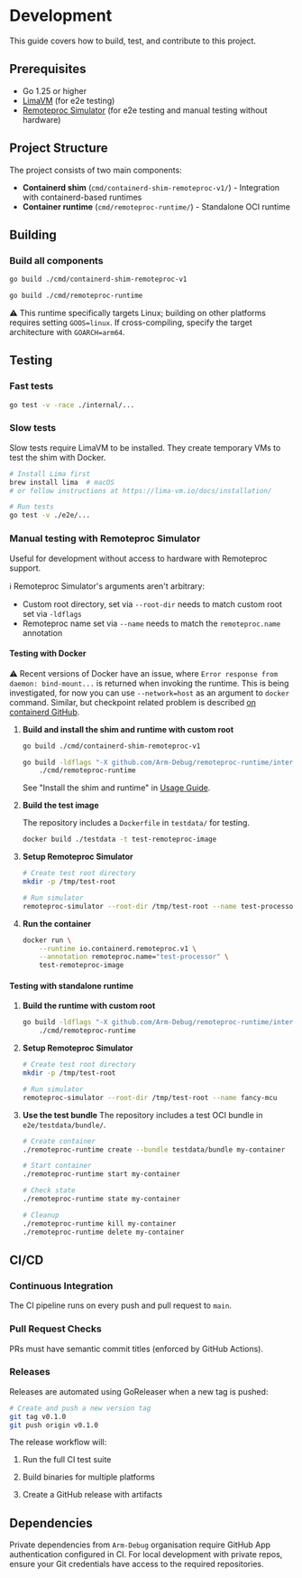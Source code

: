 # Development

This guide covers how to build, test, and contribute to this project.

## Prerequisites

- Go 1.25 or higher
- [LimaVM](https://lima-vm.io) (for e2e testing)
- [Remoteproc Simulator](https://github.com/Arm-Debug/remoteproc-simulator) (for e2e testing and manual testing without hardware)

## Project Structure

The project consists of two main components:

- **Containerd shim** (`cmd/containerd-shim-remoteproc-v1/`) - Integration with containerd-based runtimes
- **Container runtime** (`cmd/remoteproc-runtime/`) - Standalone OCI runtime

## Building

### Build all components

```bash
go build ./cmd/containerd-shim-remoteproc-v1
```

```bash
go build ./cmd/remoteproc-runtime
```

⚠️ This runtime specifically targets Linux; building on other platforms requires setting `GOOS=linux`. If cross-compiling, specify the target architecture with `GOARCH=arm64`.

## Testing

### Fast tests

```bash
go test -v -race ./internal/...
```

### Slow tests

Slow tests require LimaVM to be installed. They create temporary VMs to test the shim with Docker.

```bash
# Install Lima first
brew install lima  # macOS
# or follow instructions at https://lima-vm.io/docs/installation/

# Run tests
go test -v ./e2e/...
```

### Manual testing with Remoteproc Simulator

Useful for development without access to hardware with Remoteproc support.

ℹ️ Remoteproc Simulator's arguments aren't arbitrary:

- Custom root directory, set via `--root-dir` needs to match custom root set via `-ldflags`
- Remoteproc name set via `--name` needs to match the `remoteproc.name` annotation

#### Testing with Docker

⚠️ Recent versions of Docker have an issue, where `Error response from daemon: bind-mount...` is returned when invoking the runtime. This is being investigated, for now you can use `--network=host` as an argument to `docker` command. Similar, but checkpoint related problem is described [on containerd GitHub](https://github.com/containerd/containerd/issues/12141).

1. **Build and install the shim and runtime with custom root**

   ```bash
   go build ./cmd/containerd-shim-remoteproc-v1
   ```

   ```bash
   go build -ldflags "-X github.com/Arm-Debug/remoteproc-runtime/internal/rootpath.prefix=/tmp/test-root" \
       ./cmd/remoteproc-runtime
   ```

   See "Install the shim and runtime" in [Usage Guide](USAGE.md).

1. **Build the test image**

   The repository includes a `Dockerfile` in `testdata/` for testing.

   ```bash
   docker build ./testdata -t test-remoteproc-image
   ```

1. **Setup Remoteproc Simulator**

   ```bash
   # Create test root directory
   mkdir -p /tmp/test-root

   # Run simulator
   remoteproc-simulator --root-dir /tmp/test-root --name test-processor
   ```

1. **Run the container**
   ```bash
   docker run \
       --runtime io.containerd.remoteproc.v1 \
       --annotation remoteproc.name="test-processor" \
       test-remoteproc-image
   ```

#### Testing with standalone runtime

1. **Build the runtime with custom root**

   ```bash
   go build -ldflags "-X github.com/Arm-Debug/remoteproc-runtime/internal/rootpath.prefix=/tmp/test-root" \
       ./cmd/remoteproc-runtime
   ```

1. **Setup Remoteproc Simulator**

   ```bash
   # Create test root directory
   mkdir -p /tmp/test-root

   # Run simulator
   remoteproc-simulator --root-dir /tmp/test-root --name fancy-mcu
   ```

1. **Use the test bundle**
   The repository includes a test OCI bundle in `e2e/testdata/bundle/`.

   ```bash
   # Create container
   ./remoteproc-runtime create --bundle testdata/bundle my-container

   # Start container
   ./remoteproc-runtime start my-container

   # Check state
   ./remoteproc-runtime state my-container

   # Cleanup
   ./remoteproc-runtime kill my-container
   ./remoteproc-runtime delete my-container
   ```

## CI/CD

### Continuous Integration

The CI pipeline runs on every push and pull request to `main`.

### Pull Request Checks

PRs must have semantic commit titles (enforced by GitHub Actions).

### Releases

Releases are automated using GoReleaser when a new tag is pushed:

```bash
# Create and push a new version tag
git tag v0.1.0
git push origin v0.1.0
```

The release workflow will:

1. Run the full CI test suite

1. Build binaries for multiple platforms

1. Create a GitHub release with artifacts

## Dependencies

Private dependencies from `Arm-Debug` organisation require GitHub App authentication configured in CI. For local development with private repos, ensure your Git credentials have access to the required repositories.
